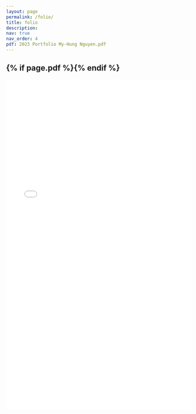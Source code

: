 ```yaml
---
layout: page
permalink: /folio/
title: folio
description: 
nav: true
nav_order: 4
pdf: 2023 Portfolio My-Hung Nguyen.pdf
---
```


<h2>{% if page.pdf %}<a href="{{ page.pdf | prepend: 'assets/pdf/' | relative_url}}" target="_blank" rel="noopener noreferrer" class="float-right"><i class="fas fa-file-pdf"></i></a>{% endif %}</h2>
<iframe src="/assets/pdf/2023 Portfolio My-Hung Nguyen.pdf#view=fitH" width="100%" height="900" frameborder="no" border="0" marginwidth="0" marginheight="0"></iframe>

<!-- <iframe allowfullscreen="allowfullscreen" scrolling="no" class="fp-iframe" style="border: 1px solid lightgray; width: 100%; height: 400px;" src="https://heyzine.com/flip-book/5e92763dca.html"></iframe> -->